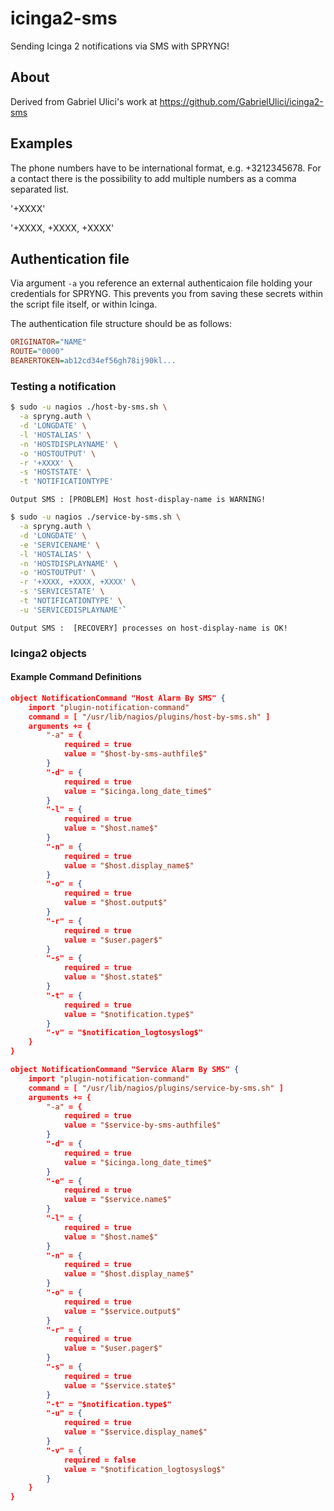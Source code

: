 # icinga2-sms

Sending Icinga 2 notifications via SMS with SPRYNG!

## About
Derived from Gabriel Ulici's work at https://github.com/GabrielUlici/icinga2-sms

## Examples

The phone numbers have to be international format, e.g. +3212345678. For a contact there is the possibility to add multiple numbers as a comma separated list.

'+XXXX'

'+XXXX, ‭+XXXX‬, +XXXX‬'

## Authentication file

Via argument `-a` you reference an external authenticaion file holding your credentials for SPRYNG. This prevents you from saving these secrets within the script file itself, or within Icinga.

The authentication file structure should be as follows:
```ini
ORIGINATOR="NAME"
ROUTE="0000"
BEARERTOKEN=ab12cd34ef56gh78ij90kl...
```

### Testing a notification

```bash
$ sudo -u nagios ./host-by-sms.sh \
  -a spryng.auth \
  -d 'LONGDATE' \
  -l 'HOSTALIAS' \
  -n 'HOSTDISPLAYNAME' \
  -o 'HOSTOUTPUT' \
  -r '+XXXX' \
  -s 'HOSTSTATE' \
  -t 'NOTIFICATIONTYPE'
```

```text
Output SMS : [PROBLEM] Host host-display-name is WARNING!
```

```bash
$ sudo -u nagios ./service-by-sms.sh \
  -a spryng.auth \
  -d 'LONGDATE' \
  -e 'SERVICENAME' \
  -l 'HOSTALIAS' \
  -n 'HOSTDISPLAYNAME' \
  -o 'HOSTOUTPUT' \
  -r '+XXXX, ‭+XXXX‬, +XXXX‬' \
  -s 'SERVICESTATE' \
  -t 'NOTIFICATIONTYPE' \
  -u 'SERVICEDISPLAYNAME'`
```

```text
Output SMS :  [RECOVERY] processes on host-display-name is OK!
```

### Icinga2 objects
#### Example Command Definitions

```json
object NotificationCommand "Host Alarm By SMS" {
    import "plugin-notification-command"
    command = [ "/usr/lib/nagios/plugins/host-by-sms.sh" ]
    arguments += {
        "-a" = {
            required = true
            value = "$host-by-sms-authfile$"
        }
        "-d" = {
            required = true
            value = "$icinga.long_date_time$"
        }
        "-l" = {
            required = true
            value = "$host.name$"
        }
        "-n" = {
            required = true
            value = "$host.display_name$"
        }
        "-o" = {
            required = true
            value = "$host.output$"
        }
        "-r" = {
            required = true
            value = "$user.pager$"
        }
        "-s" = {
            required = true
            value = "$host.state$"
        }
        "-t" = {
            required = true
            value = "$notification.type$"
        }
        "-v" = "$notification_logtosyslog$"
    }
}
```

```json
object NotificationCommand "Service Alarm By SMS" {
    import "plugin-notification-command"
    command = [ "/usr/lib/nagios/plugins/service-by-sms.sh" ]
    arguments += {
        "-a" = {
            required = true
            value = "$service-by-sms-authfile$"
        }
        "-d" = {
            required = true
            value = "$icinga.long_date_time$"
        }
        "-e" = {
            required = true
            value = "$service.name$"
        }
        "-l" = {
            required = true
            value = "$host.name$"
        }
        "-n" = {
            required = true
            value = "$host.display_name$"
        }
        "-o" = {
            required = true
            value = "$service.output$"
        }
        "-r" = {
            required = true
            value = "$user.pager$"
        }
        "-s" = {
            required = true
            value = "$service.state$"
        }
        "-t" = "$notification.type$"
        "-u" = {
            required = true
            value = "$service.display_name$"
        }
        "-v" = {
            required = false
            value = "$notification_logtosyslog$"
        }
    }
}
```
